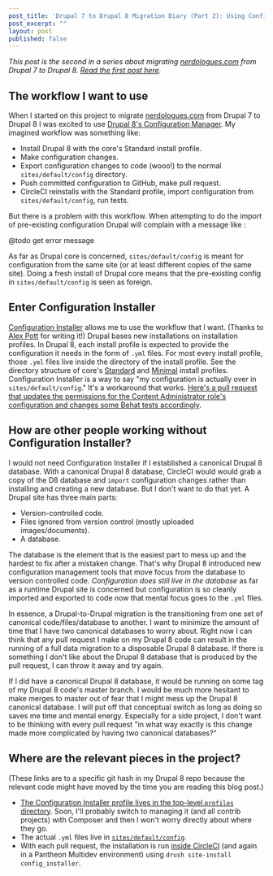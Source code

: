```yaml
---
post_title: 'Drupal 7 to Drupal 8 Migration Diary (Part 2): Using Config Installer to delay a canonical database'
post_excerpt: ""
layout: post
published: false
---
```


*This post is the second in a series about migrating [nerdologues.com](https://www.nerdologues.com/) from Drupal 7 to Drupal 8. [Read the first post here](http://stevector.com/2016/06/drupal-7-to-drupal-8-migration-diary-part-1-what-have-i-gotten-myself-into/).*

## The workflow I want to use

When I started on this project to migrate [nerdologues.com](https://www.nerdologues.com/) from Drupal 7 to Drupal 8 I was excited to use [Drupal 8's Configuration Manager](https://www.drupal.org/documentation/administer/config). My imagined workflow was something like:

* Install Drupal 8 with the core's Standard install profile.
* Make configuration changes.
* Export configuration changes to code (wooo!) to the normal `sites/default/config` directory.
* Push committed configuration to GitHub, make pull request.
* CircleCI reinstalls with the Standard profile, import configuration from `sites/default/config`, run tests.

But there is a problem with this workflow. When attempting to do the import of pre-existing configuration Drupal will complain with a message like :

@todo get error message

As far as Drupal core is concerned, `sites/default/config` is meant for configuration from the same site (or at least different copies of the same site). Doing a fresh install of Drupal core means that the pre-existing config in `sites/default/config` is seen as foreign.

## Enter Configuration Installer

[Configuration Installer](https://www.drupal.org/project/config_installer) allows me to use the workflow that I want. (Thanks to [Alex Pott](https://www.drupal.org/u/alexpott) for writing it!) Drupal bases new installations on installation profiles. In Drupal 8, each install profile is expected to provide the configuration it needs in the form of `.yml` files. For most every install profile, those `.yml` files live inside the directory of the install profile. See the directory structure of core's [Standard](http://cgit.drupalcode.org/drupal/tree/core/profiles/standard?h=8.1.2) and [Minimal](http://cgit.drupalcode.org/drupal/tree/core/profiles/minimal?h=8.1.2) install profiles. Configuration Installer is a way to say "my configuration is actually over in `sites/default/config`." It's a workaround that works. [Here's a pull request that updates the permissions for the Content Administrator role's configuration and changes some Behat tests accordingly](https://github.com/stevector/nerdologues-d8/pull/67/files). 

## How are other people working without Configuration Installer?

I would not need Configuration Installer if I established a canonical Drupal 8 database. With a canonical Drupal 8 database, CircleCI would would grab a copy of the D8 database and `import` configuration changes rather than installing and creating a new database. But I don't want to do that yet. A Drupal site has three main parts:

- Version-controlled code.
- Files ignored from version control (mostly uploaded images/documents).
- A database.

The database is the element that is the easiest part to mess up and the hardest to fix after a mistaken change. That's why Drupal 8 introduced new configuration management tools that move focus from the database to version controlled code. *Configuration does still live in the database* as far as a runtime Drupal site is concerned but configuration is so cleanly imported and exported to code now that mental focus goes to the `.yml` files.

In essence, a Drupal-to-Drupal migration is the transitioning from one set of canonical code/files/database to another. I want to minimize the amount of time that I have two canonical databases to worry about. Right now I can think that any pull request I make on my Drupal 8 code can result in the running of a full data migration to a disposable Drupal 8 database. If there is something I don't like about the Drupal 8 database that is produced by the pull request, I can throw it away and try again.

If I did have a canonical Drupal 8 database, it would be running on some tag of my Drupal 8 code's master branch. I would be much more hesitant to make merges to master out of fear that I might mess up the Drupal 8 canonical database. I will put off that conceptual switch as long as doing so saves me time and mental energy. Especially for a side project, I don't want to be thinking with every pull request "in what way exactly is this change made more complicated by having two canonical databases?"


## Where are the relevant pieces in the project?

(These links are to a specific git hash in my Drupal 8 repo because the relevant code might have moved by the time you are reading this blog post.)

* [The Configuration Installer profile lives in the top-level `profiles` directory](https://github.com/stevector/nerdologues-d8/tree/dbb0f71d5d71509d734ad47ab24a6a8f8ec12732/profiles/config_installer). Soon, I'll probably switch to managing it (and all contrib projects) with Composer and then I won't worry directly about where they go.
* The actual `.yml` files live in [`sites/default/config`](https://github.com/stevector/nerdologues-d8/tree/dbb0f71d5d71509d734ad47ab24a6a8f8ec12732/sites/default/config).
* With each pull request, the installation is run [inside CircleCI](https://github.com/stevector/nerdologues-d8/blob/master/circle.yml#L73) (and again in a Pantheon Multidev environment) using `drush site-install config_installer`. 





